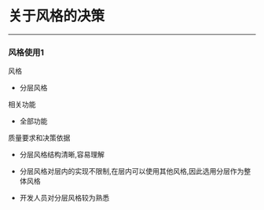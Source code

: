 # 关于风格的决策

---

### 风格使用1

风格

* 分层风格

相关功能

* 全部功能

质量要求和决策依据

* 分层风格结构清晰,容易理解

* 分层风格对层内的实现不限制,在层内可以使用其他风格,因此选用分层作为整体风格

* 开发人员对分层风格较为熟悉



